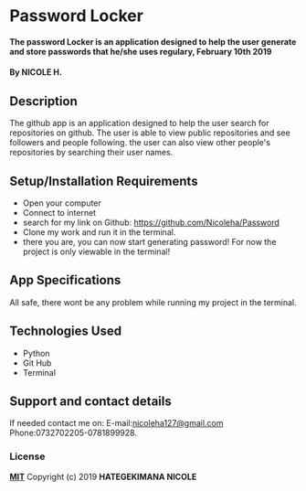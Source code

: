 # Password Locker
#### The password Locker is an application designed to help the user generate and store passwords that he/she uses regulary, February 10th 2019

#### By **NICOLE H.**
## Description
The github app is an application designed to help the user search for repositories on github. The user is able to view public repositories and see followers and people following. the user can also view other people's repositories by searching their user names.
## Setup/Installation Requirements
* Open your computer
* Connect to internet
* search for my link on Github: https://github.com/Nicoleha/Password
* Clone my work and run it in the terminal.
* there you are, you can now start generating password!
For now the project is only viewable in the terminal!
## App Specifications



All safe, there wont be any problem while running my project in the terminal.
## Technologies Used
* Python
* Git Hub
* Terminal
## Support and contact details
If needed contact me on:
E-mail:nicoleha127@gmail.com
Phone:0732702205-0781899928.
### License
**[MIT](http://choosealisence.com/licenses/mit/)**
Copyright (c) 2019 **HATEGEKIMANA NICOLE**